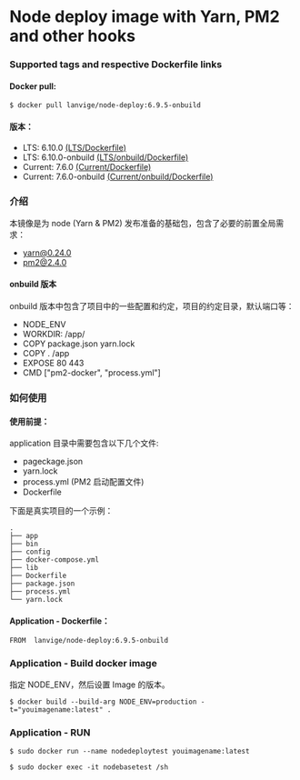 # Node deploy image with Yarn, PM2 and other hooks


### Supported tags and respective Dockerfile links


#### Docker pull:

```
$ docker pull lanvige/node-deploy:6.9.5-onbuild
```


#### 版本：

- LTS: 6.10.0 [(LTS/Dockerfile)](https://github.com/lanvige/docker-node-deploy/blob/master/lts/Dockerfile)
- LTS: 6.10.0-onbuild [(LTS/onbuild/Dockerfile)](https://github.com/lanvige/docker-node-deploy/blob/master/lts/onbuild/Dockerfile)
- Current: 7.6.0 [(Current/Dockerfile)](https://github.com/lanvige/docker-node-deploy/blob/master/current/Dockerfile)
- Current: 7.6.0-onbuild [(Current/onbuild/Dockerfile)](https://github.com/lanvige/docker-node-deploy/blob/master/current/onbuild/Dockerfile)


### 介绍

本镜像是为 node (Yarn & PM2) 发布准备的基础包，包含了必要的前置全局需求：

- yarn@0.24.0
- pm2@2.4.0


#### onbuild 版本

onbuild 版本中包含了项目中的一些配置和约定，项目的约定目录，默认端口等：

- NODE_ENV
- WORKDIR: /app/
- COPY package.json yarn.lock
- COPY . /app
- EXPOSE 80 443
- CMD ["pm2-docker", "process.yml"]



### 如何使用

#### 使用前提：

application 目录中需要包含以下几个文件:

- pageckage.json
- yarn.lock
- process.yml (PM2 启动配置文件)
- Dockerfile


下面是真实项目的一个示例：

```
.
├── app
├── bin
├── config
├── docker-compose.yml
├── lib
├── Dockerfile
├── package.json
├── process.yml
└── yarn.lock
```


#### Application - Dockerfile：

```
FROM  lanvige/node-deploy:6.9.5-onbuild
```


### Application - Build docker image

指定 NODE_ENV，然后设置 Image 的版本。

```
$ docker build --build-arg NODE_ENV=production -t="youimagename:latest" .
```


### Application - RUN

```
$ sudo docker run --name nodedeploytest youimagename:latest
```



```
$ sudo docker exec -it nodebasetest /sh
```
